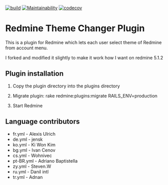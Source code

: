 [![build](https://github.com/haru/redmine_theme_changer/actions/workflows/build.yml/badge.svg)](https://github.com/haru/redmine_theme_changer/actions/workflows/build.yml)
[![Maintainability](https://api.codeclimate.com/v1/badges/dfb7a19b63de2a367cc8/maintainability)](https://codeclimate.com/github/haru/redmine_theme_changer/maintainability)
[![codecov](https://codecov.io/gh/haru/redmine_theme_changer/branch/develop/graph/badge.svg?token=CFSALMKJJY)](https://codecov.io/gh/haru/redmine_theme_changer)

# Redmine Theme Changer Plugin

This is a plugin for Redmine which lets each user select theme of Redmine from account menu.

I forked and modified it slightly to make it work how I want on redmine 5.1.2



## Plugin installation

1. Copy the plugin directory into the plugins directory

2. Migrate plugin:
   rake redmine:plugins:migrate RAILS_ENV=production

3. Start Redmine

## Language contributors

* fr.yml - Alexis Ulrich
* de.yml - jensk
* ko.yml - Ki Won Kim
* bg.yml - Ivan Cenov
* cs.yml - Wohnivec
* pt-BR.yml - Adriano Baptistella
* zy.yml - Steven.W
* ru.yml - Danil intl
* tr.yml - Adnan

